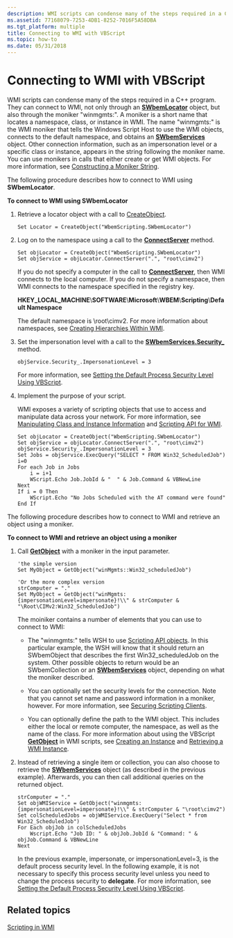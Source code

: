 ```yaml
---
description: WMI scripts can condense many of the steps required in a C++ program.
ms.assetid: 77168079-7253-4DB1-8252-7016F5A58DBA
ms.tgt_platform: multiple
title: Connecting to WMI with VBScript
ms.topic: how-to
ms.date: 05/31/2018
---
```


# Connecting to WMI with VBScript

WMI scripts can condense many of the steps required in a C++ program. They can connect to WMI, not only through an [**SWbemLocator**](swbemlocator.md) object, but also through the moniker "winmgmts:". A moniker is a short name that locates a namespace, class, or instance in WMI. The name "winmgmts:" is the WMI moniker that tells the Windows Script Host to use the WMI objects, connects to the default namespace, and obtains an [**SWbemServices**](swbemservices.md) object. Other connection information, such as an impersonation level or a specific class or instance, appears in the string following the moniker name. You can use monikers in calls that either create or get WMI objects. For more information, see [Constructing a Moniker String](constructing-a-moniker-string.md).

The following procedure describes how to connect to WMI using **SWbemLocator**.

**To connect to WMI using SWbemLocator**

1.  Retrieve a locator object with a call to [CreateObject](/previous-versions//xzysf6hc(v=vs.85)).

    ```VB
    Set Locator = CreateObject("WbemScripting.SWbemLocator")
    ```

    

2.  Log on to the namespace using a call to the [**ConnectServer**](swbemlocator-connectserver.md) method.

    ```VB
    Set objLocator = CreateObject("WbemScripting.SWbemLocator")
    Set objService = objLocator.ConnectServer(".", "root\cimv2")
    ```

    

    If you do not specify a computer in the call to [**ConnectServer**](swbemlocator-connectserver.md), then WMI connects to the local computer. If you do not specify a namespace, then WMI connects to the namespace specified in the registry key.

    **HKEY\_LOCAL\_MACHINE**\\**SOFTWARE**\\**Microsoft**\\**WBEM**\\**Scripting**\\**Default Namespace**

    The default namespace is \\root\\cimv2. For more information about namespaces, see [Creating Hierarchies Within WMI](creating-hierarchies-within-wmi.md).

3.  Set the impersonation level with a call to the [**SWbemServices.Security\_**](swbemservices-security-.md) method.

    ```VB
    objService.Security_.ImpersonationLevel = 3 
    ```

    

    For more information, see [Setting the Default Process Security Level Using VBScript](setting-the-default-process-security-level-using-vbscript.md).

4.  Implement the purpose of your script.

    WMI exposes a variety of scripting objects that use to access and manipulate data across your network. For more information, see [Manipulating Class and Instance Information](manipulating-class-and-instance-information.md) and [Scripting API for WMI](scripting-api-for-wmi.md).

    ```VB
    Set objLocator = CreateObject("WbemScripting.SWbemLocator")
    Set objService = objLocator.ConnectServer(".", "root\cimv2")
    objService.Security_.ImpersonationLevel = 3
    Set Jobs = objService.ExecQuery("SELECT * FROM Win32_ScheduledJob")
    i=0
    For each Job in Jobs
        i = i+1   
        WScript.Echo Job.JobId & "  " & Job.Command & VBNewLine
    Next
    If i = 0 Then
        WScript.Echo "No Jobs Scheduled with the AT command were found"
    End If
    ```

    

The following procedure describes how to connect to WMI and retrieve an object using a moniker.

**To connect to WMI and retrieve an object using a moniker**

1.  Call [**GetObject**](https://msdn.microsoft.com/library/ebdktb00(v=VS.71).aspx) with a moniker in the input parameter.

    ```VB
    'the simple version
    Set MyObject = GetObject("winMgmts::Win32_scheduledJob")

    'Or the more complex version
    strComputer = "."
    Set MyObject = GetObject("winMgmts:{impersonationLevel=impersonate}!\\" & strComputer & "\Root\CIMv2:Win32_ScheduledJob")
    ```

    

    The moiniker contains a number of elements that you can use to connect to WMI:

    -   The "winmgmts:" tells WSH to use [Scripting API objects](scripting-api-objects.md). In this particular example, the WSH will know that it should return an SWbemObject that describes the first Win32\_scheduledJob on the system. Other possible objects to return would be an SWbemCollection or an [**SWbemServices**](swbemservices.md) object, depending on what the moniker described.

    -   You can optionally set the security levels for the connection. Note that you cannot set name and password information in a moniker, however. For more information, see [Securing Scripting Clients](securing-scripting-clients.md).

    -   You can optionally define the path to the WMI object. This includes either the local or remote computer, the namespace, as well as the name of the class. For more information about using the VBScript [**GetObject**](https://msdn.microsoft.com/library/ebdktb00(v=VS.71).aspx) in WMI scripts, see [Creating an Instance](creating-an-instance.md) and [Retrieving a WMI Instance](retrieving-an-instance.md).

2.  Instead of retrieving a single item or collection, you can also choose to retrieve the [**SWbemServices**](swbemservices.md) object (as described in the previous example). Afterwards, you can then call additional queries on the returned object.

    ```VB
    strComputer = "."
    Set objWMIService = GetObject("winmgmts:{impersonationLevel=impersonate}!\\" & strComputer & "\root\cimv2")
    Set colScheduledJobs = objWMIService.ExecQuery("Select * from Win32_ScheduledJob")
    For Each objJob in colScheduledJobs
        Wscript.Echo "Job ID: " & objJob.JobId & "Command: " & objJob.Command & VBNewLine
    Next
    ```

    

    In the previous example, impersonate, or impersonationLevel=3, is the default process security level. In the following example, it is not necessary to specify this process security level unless you need to change the process security to **delegate**. For more information, see [Setting the Default Process Security Level Using VBScript](setting-the-default-process-security-level-using-vbscript.md).

## Related topics

<dl> <dt>

[Scripting in WMI](/windows/desktop/WmiSdk/creating-a-wmi-script)
</dt> </dl>

 

 
